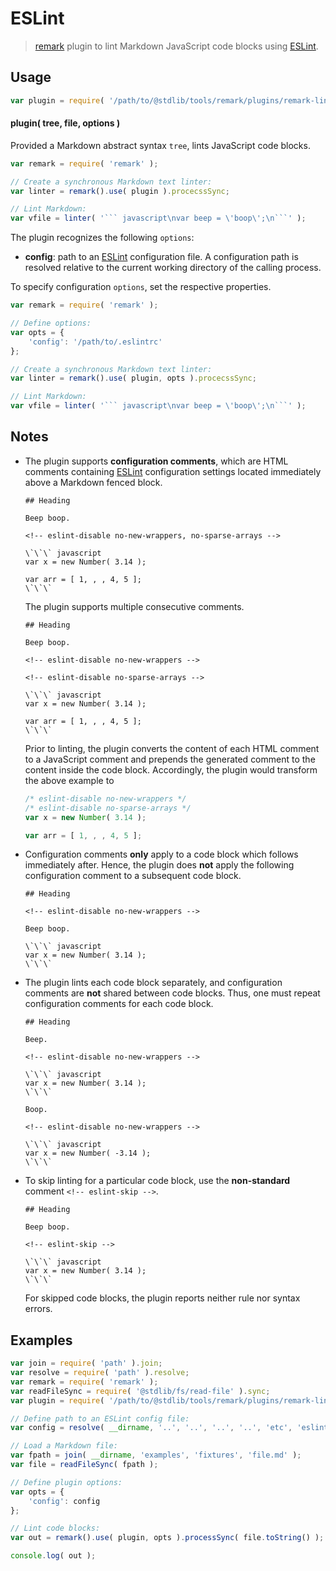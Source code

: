 # ESLint

> [remark][remark] plugin to lint Markdown JavaScript code blocks using [ESLint][eslint].


<section class="usage">

## Usage

``` javascript
var plugin = require( '/path/to/@stdlib/tools/remark/plugins/remark-lint-eslint' );
```

#### plugin( tree, file, options )

Provided a Markdown abstract syntax `tree`, lints JavaScript code blocks.

``` javascript
var remark = require( 'remark' );

// Create a synchronous Markdown text linter:
var linter = remark().use( plugin ).procecssSync;

// Lint Markdown:
var vfile = linter( '``` javascript\nvar beep = \'boop\';\n```' );
```

The plugin recognizes the following `options`:

* __config__: path to an [ESLint][eslint] configuration file. A configuration path is resolved relative to the current working directory of the calling process.

To specify configuration `options`, set the respective properties.

``` javascript
var remark = require( 'remark' );

// Define options:
var opts = {
    'config': '/path/to/.eslintrc'
};

// Create a synchronous Markdown text linter:
var linter = remark().use( plugin, opts ).procecssSync;

// Lint Markdown:
var vfile = linter( '``` javascript\nvar beep = \'boop\';\n```' );
```

</section>

<!-- /.usage -->


<section class="notes">

## Notes

* The plugin supports __configuration comments__, which are HTML comments containing [ESLint][eslint] configuration settings located immediately above a Markdown fenced block.

  ``` text
  ## Heading

  Beep boop.

  <!-- eslint-disable no-new-wrappers, no-sparse-arrays -->

  \`\`\` javascript
  var x = new Number( 3.14 );

  var arr = [ 1, , , 4, 5 ];
  \`\`\`
  ```

  The plugin supports multiple consecutive comments.

  ``` text
  ## Heading

  Beep boop.

  <!-- eslint-disable no-new-wrappers -->

  <!-- eslint-disable no-sparse-arrays -->

  \`\`\` javascript
  var x = new Number( 3.14 );

  var arr = [ 1, , , 4, 5 ];
  \`\`\`
  ```

  Prior to linting, the plugin converts the content of each HTML comment to a JavaScript comment and prepends the generated comment to the content inside the code block. Accordingly, the plugin would transform the above example to

  <!-- eslint-disable no-new-wrappers, no-sparse-arrays -->

  ``` javascript
  /* eslint-disable no-new-wrappers */
  /* eslint-disable no-sparse-arrays */
  var x = new Number( 3.14 );

  var arr = [ 1, , , 4, 5 ];
  ```

* Configuration comments __only__ apply to a code block which follows immediately after. Hence, the plugin does __not__ apply the following configuration comment to a subsequent code block.

  ``` text
  ## Heading

  <!-- eslint-disable no-new-wrappers -->

  Beep boop.

  \`\`\` javascript
  var x = new Number( 3.14 );
  \`\`\`
  ```

* The plugin lints each code block separately, and configuration comments are __not__ shared between code blocks. Thus, one must repeat configuration comments for each code block.

  ``` text
  ## Heading

  Beep.

  <!-- eslint-disable no-new-wrappers -->

  \`\`\` javascript
  var x = new Number( 3.14 );
  \`\`\`

  Boop.

  <!-- eslint-disable no-new-wrappers -->

  \`\`\` javascript
  var x = new Number( -3.14 );
  \`\`\`
  ```

* To skip linting for a particular code block, use the __non-standard__ comment `<!-- eslint-skip -->`.

  ``` text
  ## Heading

  Beep boop.

  <!-- eslint-skip -->

  \`\`\` javascript
  var x = new Number( 3.14 );
  \`\`\`
  ```

  For skipped code blocks, the plugin reports neither rule nor syntax errors.


</section>

<!-- /.notes -->


<section class="examples">

## Examples

``` javascript
var join = require( 'path' ).join;
var resolve = require( 'path' ).resolve;
var remark = require( 'remark' );
var readFileSync = require( '@stdlib/fs/read-file' ).sync;
var plugin = require( '/path/to/@stdlib/tools/remark/plugins/remark-lint-eslint' );

// Define path to an ESLint config file:
var config = resolve( __dirname, '..', '..', '..', '..', 'etc', 'eslint', '.eslintrc.markdown.js' );

// Load a Markdown file:
var fpath = join( __dirname, 'examples', 'fixtures', 'file.md' );
var file = readFileSync( fpath );

// Define plugin options:
var opts = {
    'config': config
};

// Lint code blocks:
var out = remark().use( plugin, opts ).processSync( file.toString() ); // eslint-disable-line no-sync

console.log( out );
```

</section>

<!-- /.examples -->


<section class="links">

[remark]: https://github.com/wooorm/remark
[eslint]: http://eslint.org/

</section>

<!-- /.links -->
